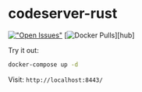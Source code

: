 # codeserver-rust

[!["Open Issues"](https://img.shields.io/github/issues-raw/cdr/code-server.svg)](https://github.com/sgama/codeserver-rust/issues)
[![Docker Pulls](https://img.shields.io/docker/pulls/solardesigner/codeserver-rust.svg?maxAge=604800)][hub]

Try it out:
```bash
docker-compose up -d
```

Visit: `http://localhost:8443/`